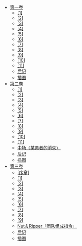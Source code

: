 - [第一卷](/司波达也暗杀计划-作者：佐岛勤/第一卷)
  - [[1]](/司波达也暗杀计划-作者：佐岛勤/第一卷/[1].md)
  - [[2]](/司波达也暗杀计划-作者：佐岛勤/第一卷/[2].md)
  - [[3]](/司波达也暗杀计划-作者：佐岛勤/第一卷/[3].md)
  - [[4]](/司波达也暗杀计划-作者：佐岛勤/第一卷/[4].md)
  - [[5]](/司波达也暗杀计划-作者：佐岛勤/第一卷/[5].md)
  - [[6]](/司波达也暗杀计划-作者：佐岛勤/第一卷/[6].md)
  - [[7]](/司波达也暗杀计划-作者：佐岛勤/第一卷/[7].md)
  - [[8]](/司波达也暗杀计划-作者：佐岛勤/第一卷/[8].md)
  - [[9]](/司波达也暗杀计划-作者：佐岛勤/第一卷/[9].md)
  - [[10]](/司波达也暗杀计划-作者：佐岛勤/第一卷/[10].md)
  - [[11]](/司波达也暗杀计划-作者：佐岛勤/第一卷/[11].md)
  - [后记](/司波达也暗杀计划-作者：佐岛勤/第一卷/后记.md)
  - [插图](/司波达也暗杀计划-作者：佐岛勤/第一卷/插图.md)
- [第二卷](/司波达也暗杀计划-作者：佐岛勤/第二卷)
  - [[1]](/司波达也暗杀计划-作者：佐岛勤/第二卷/[1].md)
  - [[2]](/司波达也暗杀计划-作者：佐岛勤/第二卷/[2].md)
  - [[3]](/司波达也暗杀计划-作者：佐岛勤/第二卷/[3].md)
  - [[4]](/司波达也暗杀计划-作者：佐岛勤/第二卷/[4].md)
  - [[5]](/司波达也暗杀计划-作者：佐岛勤/第二卷/[5].md)
  - [[6]](/司波达也暗杀计划-作者：佐岛勤/第二卷/[6].md)
  - [[7]](/司波达也暗杀计划-作者：佐岛勤/第二卷/[7].md)
  - [[8]](/司波达也暗杀计划-作者：佐岛勤/第二卷/[8].md)
  - [[9]](/司波达也暗杀计划-作者：佐岛勤/第二卷/[9].md)
  - [[10]](/司波达也暗杀计划-作者：佐岛勤/第二卷/[10].md)
  - [[11]](/司波达也暗杀计划-作者：佐岛勤/第二卷/[11].md)
  - [中场〈某愚者的消失〉](/司波达也暗杀计划-作者：佐岛勤/第二卷/中场〈某愚者的消失〉.md)
  - [后记](/司波达也暗杀计划-作者：佐岛勤/第二卷/后记.md)
  - [插图](/司波达也暗杀计划-作者：佐岛勤/第二卷/插图.md)
- [第三卷](/司波达也暗杀计划-作者：佐岛勤/第三卷)
  - [[序章]](/司波达也暗杀计划-作者：佐岛勤/第三卷/[序章].md)
  - [[1]](/司波达也暗杀计划-作者：佐岛勤/第三卷/[1].md)
  - [[2]](/司波达也暗杀计划-作者：佐岛勤/第三卷/[2].md)
  - [[3]](/司波达也暗杀计划-作者：佐岛勤/第三卷/[3].md)
  - [[4]](/司波达也暗杀计划-作者：佐岛勤/第三卷/[4].md)
  - [[5]](/司波达也暗杀计划-作者：佐岛勤/第三卷/[5].md)
  - [[6]](/司波达也暗杀计划-作者：佐岛勤/第三卷/[6].md)
  - [[7]](/司波达也暗杀计划-作者：佐岛勤/第三卷/[7].md)
  - [[8]](/司波达也暗杀计划-作者：佐岛勤/第三卷/[8].md)
  - [[9]](/司波达也暗杀计划-作者：佐岛勤/第三卷/[9].md)
  - [Nut＆Ripper「团队组成指令」](/司波达也暗杀计划-作者：佐岛勤/第三卷/Nut＆Ripper「团队组成指令」.md)
  - [后记](/司波达也暗杀计划-作者：佐岛勤/第三卷/后记.md)
  - [插图](/司波达也暗杀计划-作者：佐岛勤/第三卷/插图.md)

